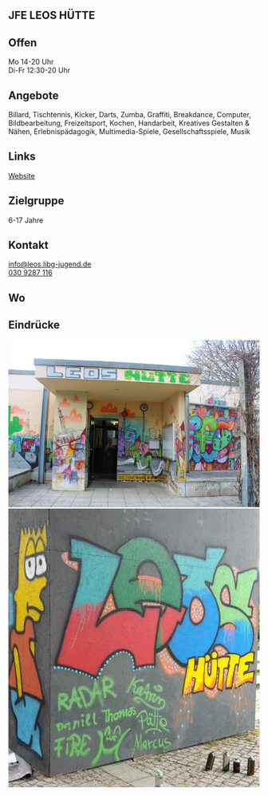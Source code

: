 ## JFE LEOS HÜTTE

## Offen
Mo 14-20 Uhr<br>
Di-Fr 12:30-20 Uhr

## Angebote
<p id="activities">
Billard, Tischtennis, Kicker, Darts, Zumba, Graffiti, Breakdance, Computer, Bildbearbeitung, Freizeitsport, Kochen, Handarbeit, Kreatives Gestalten & Nähen, Erlebnispädagogik, Multimedia-Spiele, Gesellschaftsspiele, Musik                     
</p>

## Links
<a target="_blank" href="http://leos-huette.de/">Website</a>

## Zielgruppe
6-17 Jahre

## Kontakt
[info@leos.libg-jugend.de](mailto:info@leos.libg-jugend.de)<br>
<a href="tel:+49309287116">030 9287 116</a>
 

## Wo
<div id="gmap"></div>
<script>window.onload = showMap('Grevesmühlener Str. 43, 13059 Berlin', 0, 'gmap_mini')</script>

## Eindrücke
<div class="mediacontainer">
 <img src="images/Leos_Huette/2.JPG" />
 <img src="images/Leos_Huette/1.jpg" />
</div>
